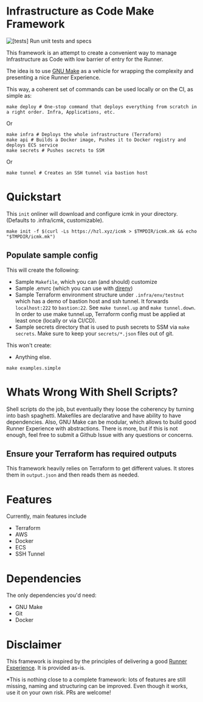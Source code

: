 # Infrastructure as Code Make Framework
![[tests] Run unit tests and specs](https://github.com/hazelops/icmk/workflows/%5Btests%5D%20Run%20unit%20tests%20and%20specs/badge.svg)

This framework is an attempt to create a convenient way to manage Infrastructure as Code with low barrier of entry for the Runner.

The idea is to use [GNU Make](https://www.gnu.org/software/make/) as a vehicle for wrapping the complexity and presenting a nice Runner Experience. 

This way, a coherent set of commands can be used locally or on the CI, as simple as:
```shell script
make deploy # One-stop command that deploys everything from scratch in a right order. Infra, Applications, etc.
```
Or
```shell script
make infra # Deploys the whole infrastructure (Terraform)
make api # Builds a Docker image, Pushes it to Docker registry and deploys ECS service
make secrets # Pushes secrets to SSM
```
Or
```shell script
make tunnel # Creates an SSH tunnel via bastion host
```

# Quickstart
This `init` onliner will download and configure icmk in your directory. (Defaults to .infra/icmk, customizable).
```shell script
make init -f $(curl -Ls https://hzl.xyz/icmk > $TMPDIR/icmk.mk && echo "$TMPDIR/icmk.mk")
```

## Populate sample config
This will create the following:
- Sample `Makefile`, which you can (and should) customize
- Sample .envrc (which you can use with [direnv](https://github.com/direnv/direnv))
- Sample Terraform environment structure under `.infra/env/testnut` which has a demo of bastion host and ssh tunnel. It forwards `localhost:222` to `bastion:22`. See `make tunnel.up` and `make tunnel.down`. In order to use make tunnel.up, Terraform config must be applied at least once (locally or via CI/CD).
- Sample secrets directory that is used to push secrets to SSM via `make secrets`. Make sure to keep your `secrets/*.json` files out of git. 

This won't create:
- Anything else.

```shell script
make examples.simple
```

# Whats Wrong With Shell Scripts?
Shell scripts do the job, but eventually they loose the coherency by turning into bash spaghetti. Makefiles are declarative and have ability to have dependencies. Also, GNU Make can be modular, which allows to build good Runner Experience with abstractions. There is more, but if this is not enough, feel free to submit a Github Issue with any questions or concerns.

## Ensure your Terraform has required outputs
This framework heavily relies on Terraform to get different values. It stores them in `output.json` and then reads them as needed. 

# Features
Currently, main features include
- Terraform
- AWS
- Docker
- ECS
- SSH Tunnel

# Dependencies
The only dependencies you'd need:
- GNU Make
- Git
- Docker

# Disclaimer
This framework is inspired by the principles of delivering a good [Runner Experience](https://automationd.com/runner-experience-design/). It is provided as-is.

\*This is nothing close to a complete framework: lots of features are still missing, naming and structuring can be improved. Even though it works, use it on your own risk. PRs are welcome! 


